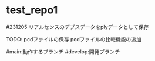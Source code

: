 # test_repo1

#231205 リアルセンスのデプスデータをplyデータとして保存

TODO:
pcdファイルの保存
pcdファイルの比較機能の追加

#main:動作するブランチ
#develop:開発ブランチ

